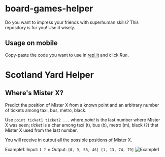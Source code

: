 # board-games-helper
Do you want to impress your friends with superhuman skills? This repository is for you! Use it wisely.
## Usage on mobile
Copy-paste the code you want to use in [repl.it](https://repl.it/languages/go) and click *Run*.
# Scotland Yard Helper
## Where's Mister X?
Predict the position of Mister X from a known point and an arbitrary number of tickets among taxi, bus, metro, black.

Use `point ticket1 ticket2 ...` where *point* is the last number where Mister X was seen; *ticket* is a char among taxi (t), bus (b), metro (m), black (?) that Mister X used from the last number.

You will receive in output all the possible positions of Mister X.

Example1:
Input: `1 ? m`
Output: `[8, 9, 58, 46] [1, 13, 74, 79]`
![Example1]()
